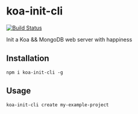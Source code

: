 # koa-init-cli
[![Build Status](https://travis-ci.org/DavidCai1993/koa-init-cli.svg?branch=master)](https://travis-ci.org/DavidCai1993/koa-init-cli)

Init a Koa && MongoDB web server with happiness

## Installation

```
npm i koa-init-cli -g
```

## Usage

```
koa-init-cli create my-example-project
```
